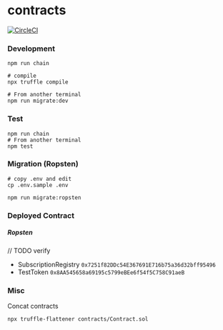 # contracts

[![CircleCI](https://circleci.com/gh/d-monetize/contracts.svg?style=svg)](https://circleci.com/gh/d-monetize/contracts)

### Development

```shell
npm run chain

# compile
npx truffle compile

# From another terminal
npm run migrate:dev
```

### Test

```shell
npm run chain
# From another terminal
npm test
```

### Migration (Ropsten)

```shell
# copy .env and edit
cp .env.sample .env

npm run migrate:ropsten
```

### Deployed Contract

##### Ropsten

// TODO verify

- SubscriptionRegistry `0x7251f82DDc54E367691E716b75a36d32bff95496`
- TestToken `0x8AA545658a69195c5799eBEe6f54f5C758C91aeB`

### Misc

Concat contracts

```
npx truffle-flattener contracts/Contract.sol
```
